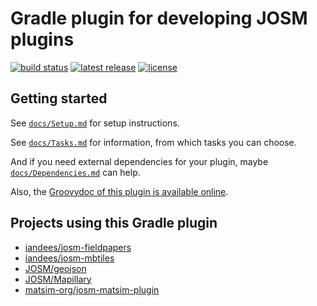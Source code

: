 # Gradle plugin for developing JOSM plugins

[![build status](https://img.shields.io/travis/floscher/gradle-josm-plugin/master.svg?style=flat-square)](https://travis-ci.org/floscher/gradle-josm-plugin)
[![latest release](https://img.shields.io/github/tag/floscher/gradle-josm-plugin.svg?style=flat-square)](https://plugins.gradle.org/plugin/org.openstreetmap.josm.gradle.plugin)
[![license](https://img.shields.io/github/license/floscher/gradle-josm-plugin.svg?style=flat-square)](https://github.com/floscher/gradle-josm-plugin/blob/master/LICENSE)

## Getting started
See [`docs/Setup.md`](docs/Setup.md) for setup instructions.

See [`docs/Tasks.md`](docs/Tasks.md) for information, from which tasks you can choose.

And if you need external dependencies for your plugin, maybe [`docs/Dependencies.md`](docs/Dependencies.md) can help.

Also, the [Groovydoc of this plugin is available online](https://floscher.github.io/gradle-josm-plugin/groovydoc/current/org/openstreetmap/josm/gradle/plugin/package-summary.html).

## Projects using this Gradle plugin
* [iandees/josm-fieldpapers](https://github.com/iandees/josm-fieldpapers)
* [iandees/josm-mbtiles](https://github.com/iandees/josm-mbtiles)
* [JOSM/geojson](https://github.com/JOSM/geojson)
* [JOSM/Mapillary](https://github.com/JOSM/Mapillary)
* [matsim-org/josm-matsim-plugin](https://github.com/matsim-org/josm-matsim-plugin)
